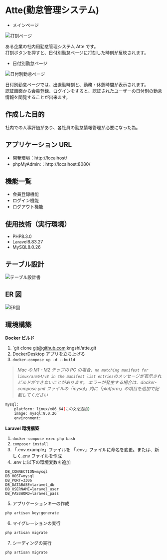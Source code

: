 # Atte(勤怠管理システム)

- メインページ

![打刻ページ](src/public/img/stamp.png)

ある企業の社内用勤怠管理システム Atte です。  
打刻ボタンを押すと、日付別勤怠ページに打刻した時刻が反映されます。

- 日付別勤怠ページ

![日付別勤怠ページ](src/public/img/date.png)

日付別勤怠ページでは、出退勤時刻と、勤務・休憩時間が表示されます。  
認証画面から会員登録、ログインをすると、認証されたユーザーの日付別の勤怠情報を閲覧することが出来ます。

## 作成した目的

社内での人事評価があり、各社員の勤怠情報管理が必要になった為。

## アプリケーション URL

- 開発環境：http://localhost/
- phpMyAdmin:：http://localhost:8080/

## 機能一覧

- 会員登録機能
- ログイン機能
- ログアウト機能

## 使用技術（実行環境）

- PHP8.3.0
- Laravel8.83.27
- MySQL8.0.26

## テーブル設計

![テーブル設計書](src/specification.drawio.png)

## ER 図

![ER図](src/erd.drawio.png)

## 環境構築

**Docker ビルド**

1. `git clone git@github.com:kngshi/atte.git
2. DockerDesktop アプリを立ち上げる
3. `docker-compose up -d --build`

> _Mac の M1・M2 チップの PC の場合、`no matching manifest for linux/arm64/v8 in the manifest list entries`のメッセージが表示されビルドができないことがあります。
> エラーが発生する場合は、docker-compose.yml ファイルの「mysql」内に「platform」の項目を追加で記載してください_

```bash
mysql:
    platform: linux/x86_64(この文を追加)
    image: mysql:8.0.26
    environment:
```

**Laravel 環境構築**

1. `docker-compose exec php bash`
2. `composer install`
3. 「.env.example」ファイルを 「.env」ファイルに命名を変更。または、新しく.env ファイルを作成
4. .env に以下の環境変数を追加

```text
DB_CONNECTION=mysql
DB_HOST=mysql
DB_PORT=3306
DB_DATABASE=laravel_db
DB_USERNAME=laravel_user
DB_PASSWORD=laravel_pass
```

5. アプリケーションキーの作成

```bash
php artisan key:generate
```

6. マイグレーションの実行

```bash
php artisan migrate
```

7. シーディングの実行

```bash
php artisan migrate
```
